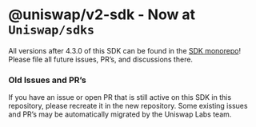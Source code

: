 # @uniswap/v2-sdk - Now at `Uniswap/sdks`

All versions after 4.3.0 of this SDK can be found in the [SDK monorepo](https://github.com/Uniswap/sdks/tree/main/sdks/v2-sdk)! Please file all future issues, PR’s, and discussions there.

### Old Issues and PR’s

If you have an issue or open PR that is still active on this SDK in this repository, please recreate it in the new repository. Some existing issues and PR’s may be automatically migrated by the Uniswap Labs team.

